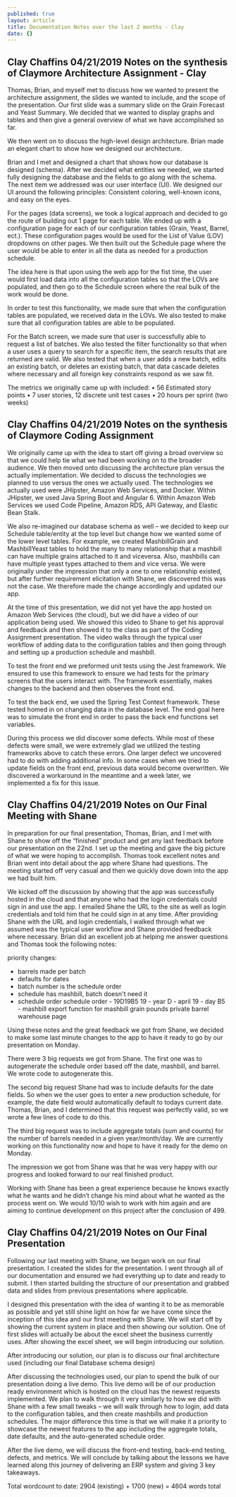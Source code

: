 ```yaml
---
published: true
layout: article
title: Documentation Notes over the last 2 months - Clay
date: {}
---
```

## Clay Chaffins 04/21/2019 Notes on the synthesis of  Claymore Architecture Assignment - Clay

Thomas, Brian, and myself met to discuss how we wanted to present the architecture assignment, the slides we wanted to include, and the scope of the presentation. Our first slide was a summary slide on the Grain Forecast and Yeast Summary. We decided that we wanted to display graphs and tables and then give a general overview of what we have accomplished so far. 

We then went on to discuss the high-level design architecture. Brian made an elegant chart to show how we designed our architecture. 

Brian and I met and designed a chart that shows how our database is designed (schema). After we decided what entities we needed, we started fully designing the database and the fields to go along with the schema. 
The next item we addressed was our user interface (UI). We designed our UI around the following principles: Consistent coloring, well-known icons, and easy on the eyes. 

For the pages (data screens), we took a logical approach and decided to go the route of building out 1 page for each table. We ended up with a configuration page for each of our configuration tables (Grain, Yeast, Barrel, ect.). These configuration pages would be used for the List of Value (LOV) dropdowns on other pages. We then built out the Schedule page where the user would be able to enter in all the data as needed for a production schedule.

The idea here is that upon using the web app for the fist time, the user would first load data into all the configuration tables so that the LOVs are populated, and then go to the Schedule screen where the real bulk of the work would be done.

In order to test this functionality, we made sure that when the configuration tables are populated, we received data in the LOVs. We also tested to make sure that all configuration tables are able to be populated. 

For the Batch screen, we made sure that user is successfully able to request a list of batches. We also tested the filter functionality so that when a user uses a query to search for a specific item, the search results that are returned are valid. We also tested that when a user adds a new batch, edits an existing batch, or deletes an existing batch, that data cascade deletes where necessary and all foreign key constraints respond as we saw fit.


The metrics we originally came up with included: 
•	56 Estimated story points
•	7 user stories, 12 discrete unit test cases
•	20 hours per sprint (two weeks)


## Clay Chaffins 04/21/2019 Notes on the synthesis of  Claymore Coding Assignment

We originally came up with the idea to start off giving a broad overview so that we could help tie what we had been working on to the broader audience. We then moved onto discussing the architecture plan versus the actually implementation. We decided to discuss the technologies we planned to use versus the ones we actually used. The technologies we actually used were JHipster, Amazon Web Services, and Docker. Within JHipster, we used Java Spring Boot and Angular 6. Within Amazon Web Services we used Code Pipeline, Amazon RDS, API Gateway, and Elastic Bean Stalk. 

We also re-imagined our database schema as well – we decided to keep our Schedule table/entity at the top level but change how we wanted some of the lower level tables. For example, we created MashbillGrain and MashbillYeast tables to hold the many to many relationship that a mashbill can have multiple grains attached to it and viceversa. Also, mashbills can have multiple yeast types attached to them and vice versa. We were originally under the impression that only a one to one relationship existed, but after further requirement elicitation with Shane, we discovered this was not the case. We therefore made the change accordingly and updated our app. 

At the time of this presentation, we did not yet have the app hosted on Amazon Web Services (the cloud), but we did have a video of our application being used. We showed this video to Shane to get his approval and feedback and then showed it to the class as part of the Coding Assignment presentation. The video walks through the typical user workflow of adding data to the configuration tables and then going through and setting up a production schedule and mashbill. 

To test the front end we preformed unit tests using the Jest framework. We ensured to use this framework to ensure we had tests for the primary screens that the users interact with. The framework essentially, makes changes to the backend and then observes the front end. 

To test the back end, we used the Spring Test Context framework. These tested homed in on changing data in the database level. The end goal here was to simulate the front end in order to pass the back end functions set variables. 

During this process we did discover some defects. While most of these defects were small, we were extremely glad we utilized the testing frameworks above to catch these errors. One larger defect we uncovered had to do with adding additional info. In some cases when we tried to update fields on the front end, previous data would become overwritten. We discovered a workaround in the meantime and a week later, we implemented a fix for this issue. 



## Clay Chaffins 04/21/2019 Notes on Our Final Meeting with Shane 

In preparation for our final presentation, Thomas, Brian, and I met with Shane to show off the “finished” product and get any last feedback before our presentation on the 22nd. I set up the meeting and gave the big picture of what we were hoping to accomplish. Thomas took excellent notes and Brian went into detail about the app where Shane had questions. The meeting started off very casual and then we quickly dove down into the app we had built him. 

We kicked off the discussion by showing that the app was successfully hosted in the cloud and that anyone who had the login credentials could sign in and use the app. I emailed Shane the URL to the site as well as login credentials and told him that he could sign in at any time. 
After providing Shane with the URL and login credentials, I walked through what we assumed was the typical user workflow and Shane provided feedback where necessary. Brian did an excellent job at helping me answer questions and Thomas took the following notes: 

priority changes:
- barrels made per batch
- defaults for dates
- batch number is the schedule order
- schedule has mashbill, batch doesn't need it
- schedule order
schedule order - 19D19B5
19 - year
D - april
19 - day
B5 - mashbill
export function for mashbill grain pounds
private barrel warehouse page

Using these notes and the great feedback we got from Shane, we decided to make some last minute changes to the app to have it ready to go by our presentation on Monday. 

There were 3 big requests we got from Shane. The first one was to autogenerate the schedule order based off the date, mashbill, and barrel. We wrote code to autogenerate this. 

The second big request Shane had was to include defaults for the date fields. So when we the user goes to enter a new production schedule, for example, the date field would automatically default to todays current date. Thomas, Brian, and I determined that this request was perfectly valid, so we wrote a few lines of code to do this. 

The third big request was to include aggregate totals (sum and counts) for the number of barrels needed in a given year/month/day. We are currently working on this functionality now and hope to have it ready for the demo on Monday. 

The impression we got from Shane was that he was very happy with our progress and looked forward to our real finished product.

Working with Shane has been a great experience because he knows exactly what he wants and he didn’t change his mind about what he wanted as the process went on. We would 10/10 wish to work with him again and are aiming to continue development on this project after the conclusion of 499. 



## Clay Chaffins 04/21/2019 Notes on Our Final Presentation

Following our last meeting with Shane, we began work on our final presentation. I created the slides for the presentation. I went through all of our documentation and ensured we had everything up to date and ready to submit. I then started building the structure of our presentation and grabbed data and slides from previous presentations where applicable. 

I designed this presentation with the idea of wanting it to be as memorable as possible and yet still shine light on how far we have come since the inception of this idea and our first meeting with Shane. We will start off by showing the current system in place and then showing our solution. One of first slides will actually be about the excel sheet the business currently uses. After showing the excel sheet, we will begin introducing our solution. 

After introducing our solution, our plan is to discuss our final architecture used (including our final Database schema design)

After discussing the technologies used, our plan to spend the bulk of our presentation doing a live demo. This live demo will be of our production ready environment which is hosted on the cloud has the newest requests implemented. We plan to walk through it very similarly to how we did with Shane with a few small tweaks – we will walk through how to login, add data to the configuration tables, and then create mashbills and production schedules. The major difference this time is that we will make it a priority to showcase the newest features to the app including the aggregate totals, date defaults, and the auto-generated schedule order. 

After the live demo, we will discuss the front-end testing, back-end testing, defects, and metrics. 
We will conclude by talking about the lessons we have learned along this journey of delivering an ERP system and giving 3 key takeaways.

Total wordcount to date: 2904 (existing) + 1700 (new) = 4604 words total
